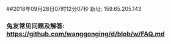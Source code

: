 ##2018年09月28日07时12分07秒 新址: 159.65.205.143
### 兔友常见问题及解答: https://github.com/wanggonging/d/blob/w/FAQ.md
